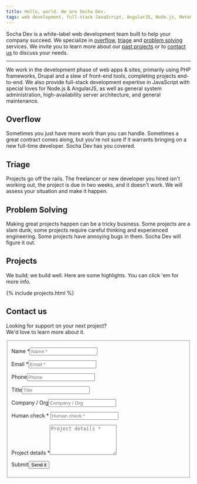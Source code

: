 ```yaml
---
title: Hello, world. We are Socha Dev.
tags: web development, full-stack JavaScript, AngularJS, Node.js, Meteor, PHP, Phalcon, Drupal
---
```


<div class="stripe">
  <div class="container">
    <div class="columns-12">
      <p>Socha Dev is a white-label web development team built to help your company
      succeed. We specialize in <a href="#overflow" class="blue">overflow</a>,
      <a href="#triage" class="red">triage</a> and <a href="#problem-solving" class="green">problem solving</a>
      services. We invite you to learn more about our <a href="#projects">past projects</a>
      or to <a href="#contact">contact us</a> to discuss your needs.</p>
      <hr>
      <p>We work in the development phase of web apps & sites, primarily using
      PHP frameworks, Drupal and a slew of front-end tools, completing projects
      end-to-end. We also provide full-stack development expertise in JavaScript with
      special loves for Node.js & AngularJS, as well as general system administration,
      high-availability server architecture, and general maintenance.</p>
    </div>
  </div>
</div>
<div class="stripe blue">
  <div class="container">
    <div class="columns-12">
      <h2 id="overflow">Overflow</h2>
      <p>Sometimes you just have more work than you can handle. Sometimes a great
      contract comes along, but you're not sure if it warrants bringing on a new
      full-time developer. Socha Dev has you covered.</p>
    </div>
  </div>
</div>
<div class="stripe red">
  <div class="container">
    <div class="columns-12">
      <h2 id="triage">Triage</h2>
      <p>Projects go off the rails. The freelancer or new developer you hired isn't
      working out, the project is due in two weeks, and it doesn't work. We will
      assess your situation and make it happen.</p>
    </div>
  </div>
</div>
<div class="stripe green">
  <div class="container">
    <div class="columns-12">
      <h2 id="problem-solving">Problem Solving</h2>
      <p>Making great projects happen can be a tricky business. Some projects are a slam
      dunk; some projects require careful thinking and experienced engineering. Some
      projects have annoying bugs in them. Socha Dev will figure it out.</p>
    </div>
  </div>
</div>
<div class="stripe gray">
  <div class="container">
    <div class="columns-12">
      <h2 id="projects">Projects</h2>
      <p>We build; we build well. Here are some highlights. You can click 'em for more info.</p>
{% include projects.html %}
    </div>
  </div>
</div>
<div class="stripe last">
  <div class="container">
    <div class="columns-12">
      <h2 id="contact">Contact us</h2>
      <p>Looking for support on your next project?<br>We'd love to learn more about it.</p>
      <fieldset class="contact">
        <div class="messages"></div>
        <form action="{{ page.url }}" method="post">
          <p class="form-item"><label for="name">Name *</label><input type="text" id="name" name="name" placeholder="Name *" maxlength="255" required></p>
          <p class="form-item"><label for="email">Email *</label><input type="email" id="email" name="email" placeholder="Email *" maxlength="255" required></p>
          <p class="form-item"><label for="phone">Phone</label><input type="tel" id="phone" name="phone" placeholder="Phone" maxlength="255"></p>
          <p class="form-item"><label for="title">Title</label><input type="text" id="title" name="title" placeholder="Title" maxlength="255"></p>
          <p class="form-item"><label for="company">Company / Org</label><input type="text" id="company" name="company" placeholder="Company / Org" maxlength="255"></p>
          <p class="form-item">
            <label for="human">Human check *</label>
            <input type="text" id="human" name="human" required placeholder="Human check *" maxlength="6">
            <input type="hidden" id="human-valid" name="human_valid">
            <input type="hidden" id="human-valid-input1" name="human_valid_input1">
            <input type="hidden" id="human-valid-input2" name="human_valid_input2">
          </p>
          <p class="form-item"><label for="details">Project details *</label><textarea id="details" name="details" rows="5" required placeholder="Project details *"></textarea></p>
          <p class="form-item"><label for="submit">Submit</label><input type="submit" value="Send it"></p>
        </form>
      </fieldset>
    </div>
  </div>
</div>
